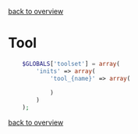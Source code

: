 [back to overview](../../README.markdown#initial-functionality)

Tool 
===============================


````php
	$GLOBALS['toolset'] = array(
		'inits' => array(
			'tool_{name}' => array(
			
			)
		)
	);
````

[back to overview](../../README.markdown#initial-functionality)
